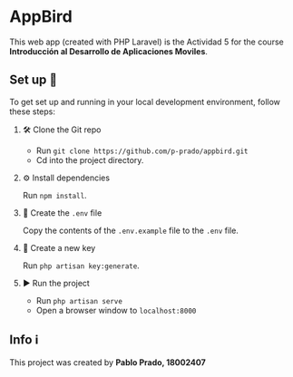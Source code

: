 # AppBird
This web app (created with PHP Laravel) is the Actividad 5 for the course **Introducción al Desarrollo de Aplicaciones Moviles**.

## Set up 🚀
To get set up and running in your local development environment, follow these steps:
1. 🛠️ Clone the Git repo
    - Run `git clone https://github.com/p-prado/appbird.git`
    - Cd into the project directory.
2. ⚙️ Install dependencies

    Run `npm install`.

3. 📝 Create the `.env` file

    Copy the contents of the `.env.example` file to the `.env` file.

4. 🔑 Create a new key

    Run `php artisan key:generate`.

5. ▶️ Run the project
    - Run `php artisan serve`
    - Open a browser window to `localhost:8000`

## Info ℹ️
This project was created by **Pablo Prado, 18002407**